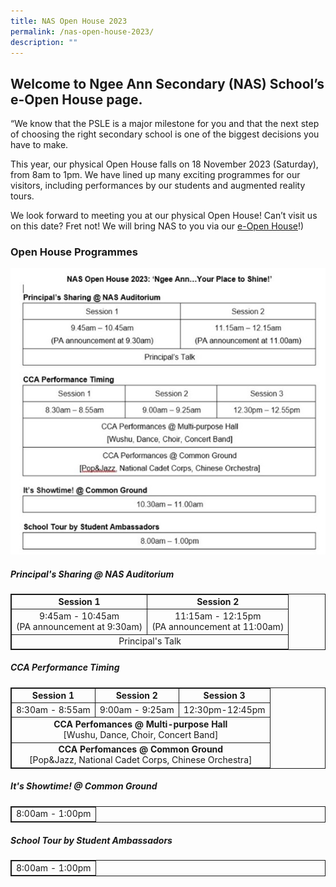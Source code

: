 ```yaml
---
title: NAS Open House 2023
permalink: /nas-open-house-2023/
description: ""
---
```

## Welcome to Ngee Ann Secondary (NAS) School’s e-Open House page. 

“We know that the PSLE is a major milestone for you and that the next step of choosing the right secondary school is one of the biggest decisions you have to make. 

This year, our physical Open House falls on 18 November 2023 (Saturday), from 8am to 1pm. We have lined up many exciting programmes for our visitors, including performances by our students and augmented reality tours.

We look forward to meeting you at our physical Open House!
Can’t visit us on this date? Fret not! We will bring NAS to you via our [e-Open House](/ngee-ann-experience/e-openhouse/)!)

### Open House Programmes

![Open house 2023 schedule](/images/openhouse%202023%20schedule.jpg)

##### Principal's Sharing @ NAS Auditorium
<style>
	.bordered, .bordered tr td{
	text-align:center;
	border: 1px solid;
	}
</style>
<table class="bordered">
<tbody><tr>
	<td><b>Session 1</b></td>
<td><b>Session 2</b></td>
</tr>
<tr>
<td>9:45am - 10:45am<br>
(PA announcement at 9:30am)</td>
<td>11:15am - 12:15pm<br>
(PA announcement at 11:00am)</td>
</tr>
<tr>
<td colspan="2">Principal's Talk</td>

</tr>
</tbody></table>

##### CCA Performance Timing

<table class="bordered">
<tbody><tr>
<td><b>Session 1</b></td>
<td><b>Session 2</b></td>
<td><b>Session 3</b></td>
</tr>
<tr>
<td>8:30am - 8:55am</td>
<td>9:00am - 9:25am</td>
<td>12:30pm-12:45pm</td>
</tr>
<tr>
	<td colspan="3"><b>CCA Perfomances @ Multi-purpose Hall</b><br>
[Wushu, Dance, Choir, Concert Band]</td>


</tr>
<tr>
	<td colspan="3"><b>CCA Perfomances @ Common Ground</b><br>
[Pop&amp;Jazz, National Cadet Corps, Chinese Orchestra]</td>


</tr>
</tbody></table>


##### It's Showtime! @ Common Ground

<table class="bordered">
<tbody><tr>
<td>8:00am - 1:00pm</td>
</tr>
</tbody></table>


##### School Tour by Student Ambassadors

<table class="bordered">
<tbody><tr>
<td>8:00am - 1:00pm</td>
</tr>
</tbody></table>
